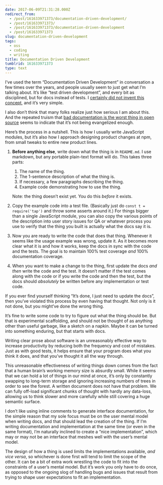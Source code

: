 ```yaml
---
date: 2017-06-09T21:31:28.000Z
redirect_from:
  - /post/161633971373/documentation-driven-development/
  - /post/161633971373/
  - /post/161633971373/documentation-driven-development
  - /post/161633971373
slug: documentation-driven-development
tags:
  - oss
  - coding
  - writing
title: Documentation Driven Development
tumblrid: 161633971373
type: text
---
```

<p>I&rsquo;ve used the term &ldquo;Documentation Driven Development&rdquo; in conversation a few times over the years, and people usually seem to just get what I&rsquo;m talking about.  It&rsquo;s like &ldquo;test driven development&rdquo;, and every bit as disciplined, but for docs instead of tests.  I <a href="https://www.google.com/search?q=%22documentation+driven+development%22">certainly did not invent this concept</a>, and it&rsquo;s very simple.</p>

<p>I also don&rsquo;t think that many folks realize just how serious I am about this.  And the repeated truism that <a href="https://medium.com/@mikeal/docs-docs-docs-1e06d17fa06f">bad documentation is the worst thing in open source</a> seems to indicate that it&rsquo;s not being evangelized enough.</p>

<p>Here&rsquo;s the process in a nutshell.  This is how I usually write JavaScript modules, but it&rsquo;s also how I approach designing product changes at npm, from small tweaks to entire new product lines.</p>

<ol><li><p><strong>Before anything else</strong>, write down what the thing is in <code>README.md</code>.  I use markdown, but any portable plain-text format will do.  This takes three parts:</p>

<ol><li>The name of the thing.</li>
<li>The 1-sentence description of what the thing is.</li>
<li>If necessary, a few paragraphs describing the thing.</li>
<li>Example code demonstrating how to use the thing.</li>
</ol><p>Note: the thing doesn&rsquo;t exist yet.  You do this <em>before</em> it exists.</p></li>
<li><p>Copy the example code into a test file.  (Basically just do <code>const t = require('tap')</code> and throw some asserts around it.)  For things bigger than a single JavaScript module, you can also copy the various points of the description into user story issues for QA or whatever process you use to verify that the thing you built is actually what the docs say it is.</p></li>
<li><p>Now you are ready to write the code that does that thing.  Whenever it seems like the usage example was wrong, update it.  As it becomes more clear what it is and how it works, keep the docs in sync with the code and the tests.  The goal is to maintain 100% test coverage <em>and</em> 100% documentation coverage.</p></li>
<li><p>When you want to make a change to the thing, first update the docs <em>and then</em> write the code and the test.  It doesn&rsquo;t matter if the test comes along with the code or if you write the code and then the test, but the docs should <em>absolutely</em> be written before any implementation or test code.</p></li>
</ol><p>If you ever find yourself thinking &ldquo;It&rsquo;s done, I just need to update the docs&rdquo;, then you&rsquo;ve violated this process by even having that thought.  Not only is it not done, but you might&rsquo;ve done the wrong thing.</p>

<p>It&rsquo;s fine to write some code to try to figure out what the thing should be.  But that is experimental scaffolding, and should not be thought of as anything other than useful garbage, like a sketch on a napkin.  Maybe it can be turned into something enduring, but that starts with docs.</p>

<p>Writing clear prose about software is an unreasonably effective way to increase productivity by reducing both the frequency and cost of mistakes.  Just as with good tests, it helps ensure that your program does what you think it does, and that you&rsquo;ve thought it all the way through.</p>

<p>This unreasonable effectiveness of writing things down comes from the fact that a human brain&rsquo;s working memory size is absurdly small.  While it seems that we can hold a lot of things in our mind at once, it&rsquo;s only by constantly swapping to long-term storage and ignoring increasing numbers of trees in order to see the forest.  A written document does not have that problem.  We can fully off-load significant chunks of thought with hardly any data-loss, allowing us to think slower and more carefully while still covering a huge semantic surface.</p>

<p>I don&rsquo;t like using inline comments to generate interface documentation, for the simple reason that my sole focus must be on the user mental model when writing docs, and that should lead the creation of the thing.  If I&rsquo;m writing documentation and implementation at the same time (or even in the same format), I&rsquo;m naturally inclined to create a &ldquo;nice implementation&rdquo;, which may or may not be an interface that meshes well with the user&rsquo;s mental model.</p>

<p>The design of how a thing is used limits the implementations available, <em>and vice versa</em>, so whichever is done first will tend to limit the scope of the other.  It can be a bit of extra work wrestling the code to fit into the constraints of a user&rsquo;s mental model.  But it&rsquo;s work you only have to do once, as opposed to the ongoing slog of handling bugs and issues that result from trying to shape user expectations to fit an implementation.</p>
